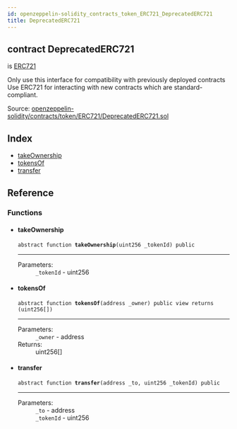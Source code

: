 ```yaml
---
id: openzeppelin-solidity_contracts_token_ERC721_DeprecatedERC721
title: DeprecatedERC721
---
```


<div class="contract-doc"><div class="contract"><h2 class="contract-header"><span class="contract-kind">contract</span> DeprecatedERC721</h2><p class="base-contracts"><span>is</span> <a href="openzeppelin-solidity_contracts_token_ERC721_ERC721.html">ERC721</a></p><p class="description">Only use this interface for compatibility with previously deployed contracts Use ERC721 for interacting with new contracts which are standard-compliant.</p><div class="source">Source: <a href="git+https://github.com/2keynet/web3-alpha/blob/v0.0.3/contracts/openzeppelin-solidity/contracts/token/ERC721/DeprecatedERC721.sol" target="_blank">openzeppelin-solidity/contracts/token/ERC721/DeprecatedERC721.sol</a></div></div><div class="index"><h2>Index</h2><ul><li><a href="openzeppelin-solidity_contracts_token_ERC721_DeprecatedERC721.html#takeOwnership">takeOwnership</a></li><li><a href="openzeppelin-solidity_contracts_token_ERC721_DeprecatedERC721.html#tokensOf">tokensOf</a></li><li><a href="openzeppelin-solidity_contracts_token_ERC721_DeprecatedERC721.html#transfer">transfer</a></li></ul></div><div class="reference"><h2>Reference</h2><div class="functions"><h3>Functions</h3><ul><li><div class="item function"><span id="takeOwnership" class="anchor-marker"></span><h4 class="name">takeOwnership</h4><div class="body"><code class="signature"><span>abstract </span>function <strong>takeOwnership</strong><span>(uint256 _tokenId) </span><span>public </span></code><hr/><dl><dt><span class="label-parameters">Parameters:</span></dt><dd><div><code>_tokenId</code> - uint256</div></dd></dl></div></div></li><li><div class="item function"><span id="tokensOf" class="anchor-marker"></span><h4 class="name">tokensOf</h4><div class="body"><code class="signature"><span>abstract </span>function <strong>tokensOf</strong><span>(address _owner) </span><span>public </span><span>view </span><span>returns  (uint256[]) </span></code><hr/><dl><dt><span class="label-parameters">Parameters:</span></dt><dd><div><code>_owner</code> - address</div></dd><dt><span class="label-return">Returns:</span></dt><dd>uint256[]</dd></dl></div></div></li><li><div class="item function"><span id="transfer" class="anchor-marker"></span><h4 class="name">transfer</h4><div class="body"><code class="signature"><span>abstract </span>function <strong>transfer</strong><span>(address _to, uint256 _tokenId) </span><span>public </span></code><hr/><dl><dt><span class="label-parameters">Parameters:</span></dt><dd><div><code>_to</code> - address</div><div><code>_tokenId</code> - uint256</div></dd></dl></div></div></li></ul></div></div></div>
